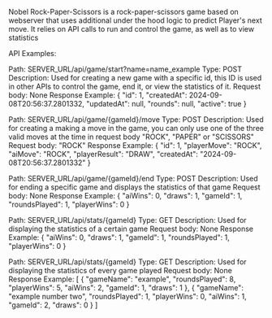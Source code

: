 Nobel Rock-Paper-Scissors is a rock-paper-scissors game based on webserver that uses additional under the hood logic to predict Player's next move.
It relies on API calls to run and control the game, as well as to view statistics

API Examples:

Path: SERVER_URL/api/game/start?name=name_example
Type: POST
Description: Used for creating a new game with a specific id, this ID is used in other APIs to control the game, end it, or view the statistics of it.
Request body: None
Response Example: {
    "id": 1,
    "createdAt": 2024-09-08T20:56:37.2801332,
    "updatedAt": null,
    "rounds": null,
    "active": true
}

Path: SERVER_URL/api/game/{gameId}/move
Type: POST
Description: Used for creating a making a move in the game, you can only use one of the three valid moves at the time in request body "ROCK", "PAPER" or "SCISSORS"
Request body: "ROCK"
Response Example: {
    "id": 1,
    "playerMove": "ROCK",
    "aiMove": "ROCK",
    "playerResult": "DRAW",
    "createdAt": "2024-09-08T20:56:37.2801332"
}

Path: SERVER_URL/api/game/{gameId}/end
Type: POST
Description: Used for ending a specific game and displays the statistics of that game
Request body: None
Response Example: {
    "aiWins": 0,
    "draws": 1,
    "gameId": 1,
    "roundsPlayed": 1,
    "playerWins": 0
}

Path: SERVER_URL/api/stats/{gameId}
Type: GET
Description: Used for displaying the statistics of a certain game
Request body: None
Response Example: {
    "aiWins": 0,
    "draws": 1,
    "gameId": 1,
    "roundsPlayed": 1,
    "playerWins": 0
}

Path: SERVER_URL/api/stats/{gameId}
Type: GET
Description: Used for displaying the statistics of every game played
Request body: None
Response Example: [
    {
        "gameName": "example",
        "roundsPlayed": 8,
        "playerWins": 5,
        "aiWins": 2,
        "gameId": 1,
        "draws": 1
    },
    {
        "gameName": "example number two",
        "roundsPlayed": 1,
        "playerWins": 0,
        "aiWins": 1,
        "gameId": 2,
        "draws": 0
    }
]
